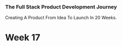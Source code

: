 ### The Full Stack Product Development Journey
Creating A Product From Idea To Launch In 20 Weeks.

# Week 17
